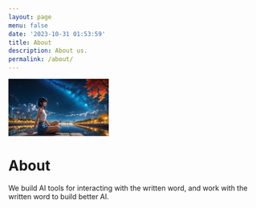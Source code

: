 ```yaml
---
layout: page
menu: false
date: '2023-10-31 01:53:59'
title: About
description: About us.
permalink: /about/
---
```


<img class="img-rounded" src="/assets/img/uploads/Vi_dreaming_post.png" alt="J Stryker" width="200">

# About

We build AI tools for interacting with the written word, and work with the written word to build better AI.
